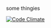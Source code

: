 some thingies

[![Code Climate](https://codeclimate.com/repos/52fbaf826956805f68003b53/badges/33b84a48c9ce3b7a5ad9/gpa.png)](https://codeclimate.com/repos/52fbaf826956805f68003b53/feed)
